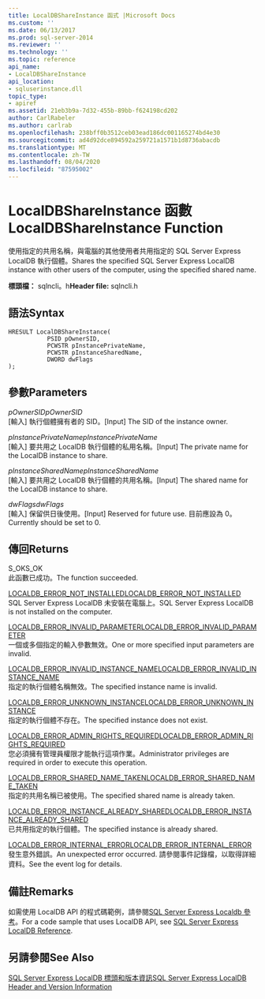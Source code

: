 ```yaml
---
title: LocalDBShareInstance 函式 |Microsoft Docs
ms.custom: ''
ms.date: 06/13/2017
ms.prod: sql-server-2014
ms.reviewer: ''
ms.technology: ''
ms.topic: reference
api_name:
- LocalDBShareInstance
api_location:
- sqluserinstance.dll
topic_type:
- apiref
ms.assetid: 21eb3b9a-7d32-455b-89bb-f624198cd202
author: CarlRabeler
ms.author: carlrab
ms.openlocfilehash: 238bff0b3512ceb03ead186dc001165274bd4e30
ms.sourcegitcommit: ad4d92dce894592a259721a1571b1d8736abacdb
ms.translationtype: MT
ms.contentlocale: zh-TW
ms.lasthandoff: 08/04/2020
ms.locfileid: "87595002"
---
```

# <a name="localdbshareinstance-function"></a><span data-ttu-id="9395a-102">LocalDBShareInstance 函數</span><span class="sxs-lookup"><span data-stu-id="9395a-102">LocalDBShareInstance Function</span></span>
  <span data-ttu-id="9395a-103">使用指定的共用名稱，與電腦的其他使用者共用指定的 SQL Server Express LocalDB 執行個體。</span><span class="sxs-lookup"><span data-stu-id="9395a-103">Shares the specified SQL Server Express LocalDB instance with other users of the computer, using the specified shared name.</span></span>  
  
 <span data-ttu-id="9395a-104">**標頭檔：** sqlncli。h</span><span class="sxs-lookup"><span data-stu-id="9395a-104">**Header file:** sqlncli.h</span></span>  
  
## <a name="syntax"></a><span data-ttu-id="9395a-105">語法</span><span class="sxs-lookup"><span data-stu-id="9395a-105">Syntax</span></span>  
  
```  
HRESULT LocalDBShareInstance(  
           PSID pOwnerSID,  
           PCWSTR pInstancePrivateName,  
           PCWSTR pInstanceSharedName,   
           DWORD dwFlags   
);  
```  
  
## <a name="parameters"></a><span data-ttu-id="9395a-106">參數</span><span class="sxs-lookup"><span data-stu-id="9395a-106">Parameters</span></span>  
 <span data-ttu-id="9395a-107">*pOwnerSID*</span><span class="sxs-lookup"><span data-stu-id="9395a-107">*pOwnerSID*</span></span>  
 <span data-ttu-id="9395a-108">[輸入] 執行個體擁有者的 SID。</span><span class="sxs-lookup"><span data-stu-id="9395a-108">[Input] The SID of the instance owner.</span></span>  
  
 <span data-ttu-id="9395a-109">*pInstancePrivateName*</span><span class="sxs-lookup"><span data-stu-id="9395a-109">*pInstancePrivateName*</span></span>  
 <span data-ttu-id="9395a-110">[輸入] 要共用之 LocalDB 執行個體的私用名稱。</span><span class="sxs-lookup"><span data-stu-id="9395a-110">[Input] The private name for the LocalDB instance to share.</span></span>  
  
 <span data-ttu-id="9395a-111">*pInstanceSharedName*</span><span class="sxs-lookup"><span data-stu-id="9395a-111">*pInstanceSharedName*</span></span>  
 <span data-ttu-id="9395a-112">[輸入] 要共用之 LocalDB 執行個體的共用名稱。</span><span class="sxs-lookup"><span data-stu-id="9395a-112">[Input] The shared name for the LocalDB instance to share.</span></span>  
  
 <span data-ttu-id="9395a-113">*dwFlags*</span><span class="sxs-lookup"><span data-stu-id="9395a-113">*dwFlags*</span></span>  
 <span data-ttu-id="9395a-114">[輸入] 保留供日後使用。</span><span class="sxs-lookup"><span data-stu-id="9395a-114">[Input] Reserved for future use.</span></span> <span data-ttu-id="9395a-115">目前應設為 0。</span><span class="sxs-lookup"><span data-stu-id="9395a-115">Currently should be set to 0.</span></span>  
  
## <a name="returns"></a><span data-ttu-id="9395a-116">傳回</span><span class="sxs-lookup"><span data-stu-id="9395a-116">Returns</span></span>  
 <span data-ttu-id="9395a-117">S_OK</span><span class="sxs-lookup"><span data-stu-id="9395a-117">S_OK</span></span>  
 <span data-ttu-id="9395a-118">此函數已成功。</span><span class="sxs-lookup"><span data-stu-id="9395a-118">The function succeeded.</span></span>  
  
 [<span data-ttu-id="9395a-119">LOCALDB_ERROR_NOT_INSTALLED</span><span class="sxs-lookup"><span data-stu-id="9395a-119">LOCALDB_ERROR_NOT_INSTALLED</span></span>](../express-localdb-error-messages/localdb-error-not-installed.md)  
 <span data-ttu-id="9395a-120">SQL Server Express LocalDB 未安裝在電腦上。</span><span class="sxs-lookup"><span data-stu-id="9395a-120">SQL Server Express LocalDB is not installed on the computer.</span></span>  
  
 [<span data-ttu-id="9395a-121">LOCALDB_ERROR_INVALID_PARAMETER</span><span class="sxs-lookup"><span data-stu-id="9395a-121">LOCALDB_ERROR_INVALID_PARAMETER</span></span>](../express-localdb-error-messages/localdb-error-invalid-parameter.md)  
 <span data-ttu-id="9395a-122">一個或多個指定的輸入參數無效。</span><span class="sxs-lookup"><span data-stu-id="9395a-122">One or more specified input parameters are invalid.</span></span>  
  
 [<span data-ttu-id="9395a-123">LOCALDB_ERROR_INVALID_INSTANCE_NAME</span><span class="sxs-lookup"><span data-stu-id="9395a-123">LOCALDB_ERROR_INVALID_INSTANCE_NAME</span></span>](../express-localdb-error-messages/localdb-error-invalid-instance-name.md)  
 <span data-ttu-id="9395a-124">指定的執行個體名稱無效。</span><span class="sxs-lookup"><span data-stu-id="9395a-124">The specified instance name is invalid.</span></span>  
  
 [<span data-ttu-id="9395a-125">LOCALDB_ERROR_UNKNOWN_INSTANCE</span><span class="sxs-lookup"><span data-stu-id="9395a-125">LOCALDB_ERROR_UNKNOWN_INSTANCE</span></span>](../express-localdb-error-messages/localdb-error-unknown-instance.md)  
 <span data-ttu-id="9395a-126">指定的執行個體不存在。</span><span class="sxs-lookup"><span data-stu-id="9395a-126">The specified instance does not exist.</span></span>  
  
 [<span data-ttu-id="9395a-127">LOCALDB_ERROR_ADMIN_RIGHTS_REQUIRED</span><span class="sxs-lookup"><span data-stu-id="9395a-127">LOCALDB_ERROR_ADMIN_RIGHTS_REQUIRED</span></span>](../express-localdb-error-messages/localdb-error-admin-rights-required.md)  
 <span data-ttu-id="9395a-128">您必須擁有管理員權限才能執行這項作業。</span><span class="sxs-lookup"><span data-stu-id="9395a-128">Administrator privileges are required in order to execute this operation.</span></span>  
  
 [<span data-ttu-id="9395a-129">LOCALDB_ERROR_SHARED_NAME_TAKEN</span><span class="sxs-lookup"><span data-stu-id="9395a-129">LOCALDB_ERROR_SHARED_NAME_TAKEN</span></span>](../express-localdb-error-messages/localdb-error-shared-name-taken.md)  
 <span data-ttu-id="9395a-130">指定的共用名稱已被使用。</span><span class="sxs-lookup"><span data-stu-id="9395a-130">The specified shared name is already taken.</span></span>  
  
 [<span data-ttu-id="9395a-131">LOCALDB_ERROR_INSTANCE_ALREADY_SHARED</span><span class="sxs-lookup"><span data-stu-id="9395a-131">LOCALDB_ERROR_INSTANCE_ALREADY_SHARED</span></span>](../express-localdb-error-messages/localdb-error-instance-already-shared.md)  
 <span data-ttu-id="9395a-132">已共用指定的執行個體。</span><span class="sxs-lookup"><span data-stu-id="9395a-132">The specified instance is already shared.</span></span>  
  
 [<span data-ttu-id="9395a-133">LOCALDB_ERROR_INTERNAL_ERROR</span><span class="sxs-lookup"><span data-stu-id="9395a-133">LOCALDB_ERROR_INTERNAL_ERROR</span></span>](../express-localdb-error-messages/localdb-error-internal-error.md)  
 <span data-ttu-id="9395a-134">發生意外錯誤。</span><span class="sxs-lookup"><span data-stu-id="9395a-134">An unexpected error occurred.</span></span> <span data-ttu-id="9395a-135">請參閱事件記錄檔，以取得詳細資料。</span><span class="sxs-lookup"><span data-stu-id="9395a-135">See the event log for details.</span></span>  
  
## <a name="remarks"></a><span data-ttu-id="9395a-136">備註</span><span class="sxs-lookup"><span data-stu-id="9395a-136">Remarks</span></span>  
 <span data-ttu-id="9395a-137">如需使用 LocalDB API 的程式碼範例，請參閱[SQL Server Express Localdb 參考](../sql-server-express-localdb-reference.md)。</span><span class="sxs-lookup"><span data-stu-id="9395a-137">For a code sample that uses LocalDB API, see [SQL Server Express LocalDB Reference](../sql-server-express-localdb-reference.md).</span></span>  
  
## <a name="see-also"></a><span data-ttu-id="9395a-138">另請參閱</span><span class="sxs-lookup"><span data-stu-id="9395a-138">See Also</span></span>  
 [<span data-ttu-id="9395a-139">SQL Server Express LocalDB 標頭和版本資訊</span><span class="sxs-lookup"><span data-stu-id="9395a-139">SQL Server Express LocalDB Header and Version Information</span></span>](sql-server-express-localdb-header-and-version-information.md)  
  
  
